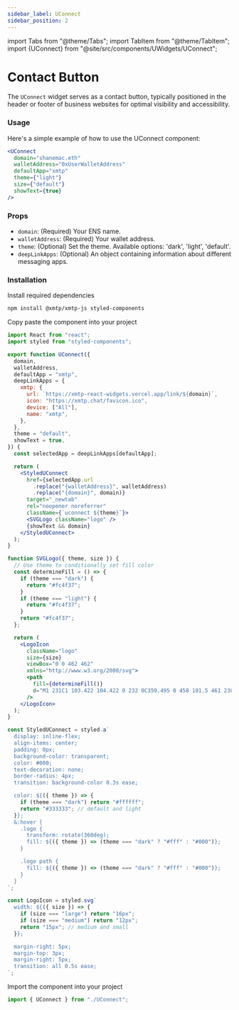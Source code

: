 ```yaml
---
sidebar_label: UConnect
sidebar_position: 2
---
```


import Tabs from "@theme/Tabs";
import TabItem from "@theme/TabItem";
import {UConnect} from "@site/src/components/UWidgets/UConnect";

# Contact Button

The `UConnect` widget serves as a contact button, typically positioned in the header or footer of business websites for optimal visibility and accessibility.

<div className="widget-container">
 <UConnect
          domain="shanemac.eth"
          walletAddress="0xUserWalletAddress"
          defaultApp="xmtp"
          theme={"light"}
          size={"default"}
          showText={true}
        />
</div>

### Usage

Here's a simple example of how to use the UConnect component:

```jsx
<UConnect
  domain="shanemac.eth"
  walletAddress="0xUserWalletAddress"
  defaultApp="xmtp"
  theme={"light"}
  size={"default"}
  showText={true}
/>
```

### Props

- `domain`: (Required) Your ENS name.
- `walletAddress`: (Required) Your wallet address.
- `theme`: (Optional) Set the theme. Available options: 'dark', 'light', 'default'.
- `deepLinkApps`: (Optional) An object containing information about different messaging apps.

### Installation

Install required dependencies

```bash
npm install @xmtp/xmtp-js styled-components
```

Copy paste the component into your project

<Tabs >
<TabItem value="index" label="UConnect.js">

```jsx
import React from "react";
import styled from "styled-components";

export function UConnect({
  domain,
  walletAddress,
  defaultApp = "xmtp",
  deepLinkApps = {
    xmtp: {
      url: `https://xmtp-react-widgets.vercel.app/link/${domain}`,
      icon: "https://xmtp.chat/favicon.ico",
      device: ["All"],
      name: "xmtp",
    },
  },
  theme = "default",
  showText = true,
}) {
  const selectedApp = deepLinkApps[defaultApp];

  return (
    <StyledUConnect
      href={selectedApp.url
        .replace("{walletAddress}", walletAddress)
        .replace("{domain}", domain)}
      target="_newtab"
      rel="noopener noreferrer"
      className={`uconnect ${theme}`}>
      <SVGLogo className="logo" />
      {showText && domain}
    </StyledUConnect>
  );
}

function SVGLogo({ theme, size }) {
  // Use theme to conditionally set fill color
  const determineFill = () => {
    if (theme === "dark") {
      return "#fc4f37";
    }
    if (theme === "light") {
      return "#fc4f37";
    }
    return "#fc4f37";
  };

  return (
    <LogoIcon
      className="logo"
      size={size}
      viewBox="0 0 462 462"
      xmlns="http://www.w3.org/2000/svg">
      <path
        fill={determineFill()}
        d="M1 231C1 103.422 104.422 0 232 0C359.495 0 458 101.5 461 230C461 271 447 305.5 412 338C382.424 365.464 332 369.5 295.003 349C268.597 333.767 248.246 301.326 231 277.5L199 326.5H130L195 229.997L132 135H203L231.5 184L259.5 135H331L266 230C266 230 297 277.5 314 296C331 314.5 362 315 382 295C403.989 273.011 408.912 255.502 409 230C409.343 131.294 330.941 52 232 52C133.141 52 53 132.141 53 231C53 329.859 133.141 410 232 410C245.674 410 258.781 408.851 271.5 406L283.5 456.5C265.401 460.558 249.778 462 232 462C104.422 462 1 358.578 1 231Z"
      />
    </LogoIcon>
  );
}

const StyledUConnect = styled.a`
  display: inline-flex;
  align-items: center;
  padding: 0px;
  background-color: transparent;
  color: #000;
  text-decoration: none;
  border-radius: 4px;
  transition: background-color 0.3s ease;

  color: ${({ theme }) => {
    if (theme === "dark") return "#ffffff";
    return "#333333"; // default and light
  }};
  &:hover {
    .logo {
      transform: rotate(360deg);
      fill: ${({ theme }) => (theme === "dark" ? "#fff" : "#000")};
    }

    .logo path {
      fill: ${({ theme }) => (theme === "dark" ? "#fff" : "#000")};
    }
  }
`;

const LogoIcon = styled.svg`
  width: ${({ size }) => {
    if (size === "large") return "16px";
    if (size === "medium") return "12px";
    return "15px"; // medium and small
  }};

  margin-right: 5px;
  margin-top: 3px;
  margin-right: 5px;
  transition: all 0.5s ease;
`;
```

</TabItem>
</Tabs>

Import the component into your project

```jsx
import { UConnect } from "./UConnect";
```
